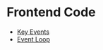# Frontend Code

- [Key Events](/javascript/8.async_javascript/key_events.html)
- [Event Loop](/javascript/8.async_javascript/event_loop.html)
